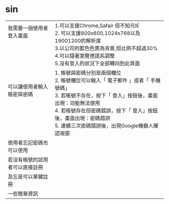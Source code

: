# sin
|   |   |
|---|---|
| 我需要一個使用者登入畫面<br><br><br><br><br>| 1.可以支援Chrome,Safair 但不知元IE<br> 2. 可以支援800x600,1024x768以及19001200的解析度<br> 3.以公司的藍色色票為背景,但比例不超過30%<br> 4.可以隨著瀏覽德語系調整<br>5.沒有登入的狀況下全部轉向到此頁面|
| 可以讓使用者輸入帳密與密碼<br><br><br><br><br>| 1. 帳號與密碼分別是兩個欄位 <br> 2. 帳號欄位可以輸入「 電子郵件 」或者「 手機號碼」 <br>3. 若帳號不存在，按下「 登入」按鈕後，畫面出現：功能無法使用 <br>4. 若帳號存在但密碼錯誤，按下「 登入」按鈕後，畫面出現：密碼錯誤<br>5. 連續三次密碼錯誤後，出現Google機器人確認視窗  |
| 使用者忘記密碼也可以使用|   |
| 若沒有帳號的試用者可以直接註冊|   |
| 及忘是可以單鍵註冊|   |
| 一些簡單資訊|   |

